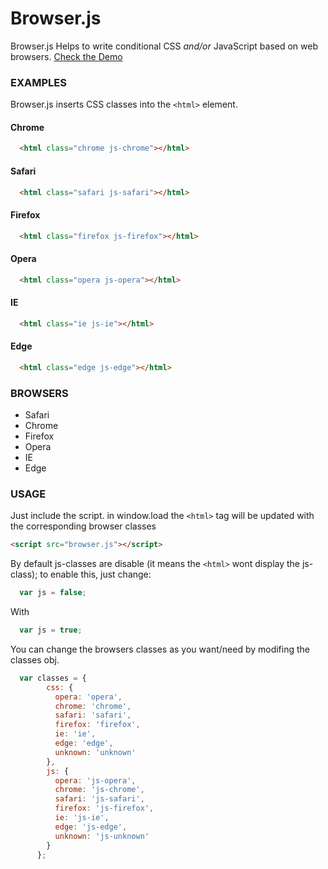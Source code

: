 # Browser.js

Browser.js Helps to write conditional CSS _and/or_ JavaScript based on web browsers.
[Check the Demo](http://juandresyn.com/apps/browser/)

### EXAMPLES

Browser.js inserts CSS classes into the `<html>` element.

#### Chrome

``` html
  <html class="chrome js-chrome"></html>
``` 

#### Safari


``` html
  <html class="safari js-safari"></html>
``` 

#### Firefox


``` html
  <html class="firefox js-firefox"></html>
``` 

#### Opera


``` html
  <html class="opera js-opera"></html>
``` 

#### IE


``` html
  <html class="ie js-ie"></html>
``` 

#### Edge


``` html
  <html class="edge js-edge"></html>
``` 

###  BROWSERS

* Safari
* Chrome
* Firefox
* Opera
* IE
* Edge

### USAGE

Just include the script. in window.load  the `<html>` tag will be updated with the corresponding browser classes

``` html
<script src="browser.js"></script>
```

By default js-classes are disable (it means the `<html>` wont display the js- class); to enable this, just change:

```js
  var js = false;
```
With
```js
  var js = true;
```

You can change the browsers classes as you want/need by modifing the classes obj.
```js
  var classes = {
        css: {
          opera: 'opera',
          chrome: 'chrome',
          safari: 'safari',
          firefox: 'firefox',
          ie: 'ie',
          edge: 'edge',
          unknown: 'unknown'
        },
        js: {
          opera: 'js-opera',
          chrome: 'js-chrome',
          safari: 'js-safari',
          firefox: 'js-firefox',
          ie: 'js-ie',
          edge: 'js-edge',
          unknown: 'js-unknown'
        }
      };
``` 
